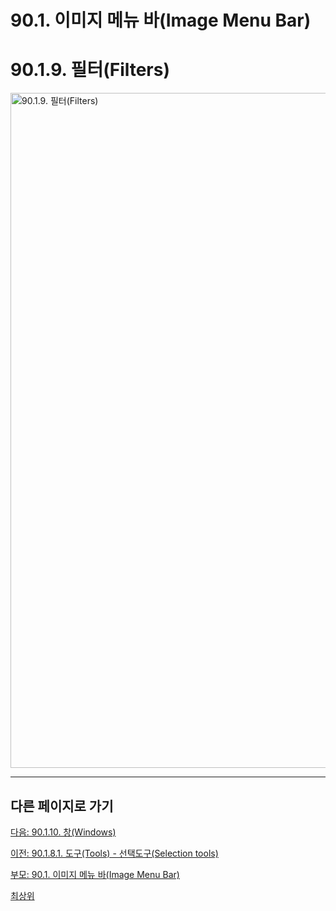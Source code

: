 # 90.1. 이미지 메뉴 바(Image Menu Bar)
# 90.1.9. 필터(Filters)

<img width="1080" alt="90.1.9. 필터(Filters)" environment="MacOS:Sonoma 14.2.1 GIMP 2.10.36" src="https://github.com/wonder13662/gimp/assets/15767104/8aa3e45d-3325-49f6-ad23-d0e6508fa205">

***

## 다른 페이지로 가기

[다음: 90.1.10. 창(Windows)](./90-01-10-windows.md)

[이전: 90.1.8.1. 도구(Tools) - 선택도구(Selection tools)](./90-01-08-toolsx-01-selection_tools.md)

[부모: 90.1. 이미지 메뉴 바(Image Menu Bar)](./90-01-00-image-menu-bar.md)

[최상위](./00-home.md)
